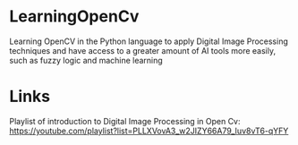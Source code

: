 # LearningOpenCv
Learning OpenCV in the Python language to apply Digital Image Processing techniques and have access to a greater amount of AI tools more easily, such as fuzzy logic and machine learning

# Links
Playlist of introduction to Digital Image Processing in Open Cv: 
https://youtube.com/playlist?list=PLLXVovA3_w2JIZY66A79_Iuv8vT6-qYFY

